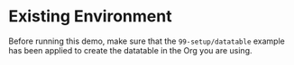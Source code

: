 # Existing Environment
Before running this demo, make sure that the `99-setup/datatable` example has been applied to create the datatable in the Org you are using.